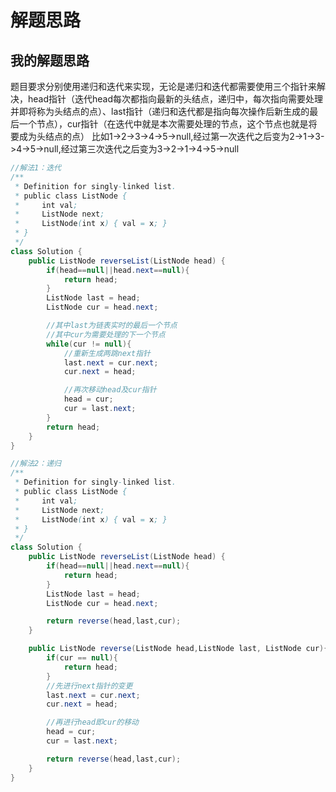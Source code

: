 # 解题思路

## 我的解题思路
题目要求分别使用递归和迭代来实现，无论是递归和迭代都需要使用三个指针来解决，head指针（迭代head每次都指向最新的头结点，递归中，每次指向需要处理并即将称为头结点的点）、last指针（递归和迭代都是指向每次操作后新生成的最后一个节点），cur指针（在迭代中就是本次需要处理的节点，这个节点也就是将要成为头结点的点）
比如1->2->3->4->5->null,经过第一次迭代之后变为2->1->3->4->5->null,经过第三次迭代之后变为3->2->1->4->5->null

```java
//解法1：迭代
/**
 * Definition for singly-linked list.
 * public class ListNode {
 *     int val;
 *     ListNode next;
 *     ListNode(int x) { val = x; }
 * }
 */
class Solution {
    public ListNode reverseList(ListNode head) {
        if(head==null||head.next==null){
            return head;
        }
        ListNode last = head;
        ListNode cur = head.next;

        //其中last为链表实时的最后一个节点
        //其中cur为需要处理的下一个节点
        while(cur != null){
            //重新生成两跳next指针
            last.next = cur.next;
            cur.next = head;

            //再次移动head及cur指针
            head = cur;
            cur = last.next;
        }
        return head;
    }
}
```


```java
//解法2：递归
/**
 * Definition for singly-linked list.
 * public class ListNode {
 *     int val;
 *     ListNode next;
 *     ListNode(int x) { val = x; }
 * }
 */
class Solution {
    public ListNode reverseList(ListNode head) {
        if(head==null||head.next==null){
            return head;
        }
        ListNode last = head;
        ListNode cur = head.next;

        return reverse(head,last,cur);
    }

    public ListNode reverse(ListNode head,ListNode last, ListNode cur){
        if(cur == null){
            return head;
        }
        //先进行next指针的变更
        last.next = cur.next;
        cur.next = head;

        //再进行head即cur的移动
        head = cur;
        cur = last.next;

        return reverse(head,last,cur);
    }
}

```